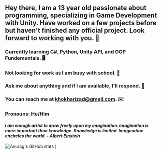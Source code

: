 ## Hey there, I am a 13 year old passionate about programming, specializing in Game Development with Unity. Have worked on a few projects before but haven't finished any official project. Look forward to working with you. 🙂

###  Currently learning C#, Python, Unity API, and OOP Fundementals. 🖥️

###  Not looking for work as I am busy with school. 🏫

###  Ask me about anything and if I am available, I'll respond. 💬

###  You can reach me at khokharizad@gmail.com. ✉️ 

###  Pronouns: He/Him 
 
#### *I am enough artist to draw freely upon my imagination. Imagination is more important than knowledge. Knowledge is limited. Imagination encircles the world. - Albert Einstein*

![Anurag's GitHub stats](https://github-readme-stats.vercel.app/api?username=IK-49&count_private=true&show_icons=true)
)
